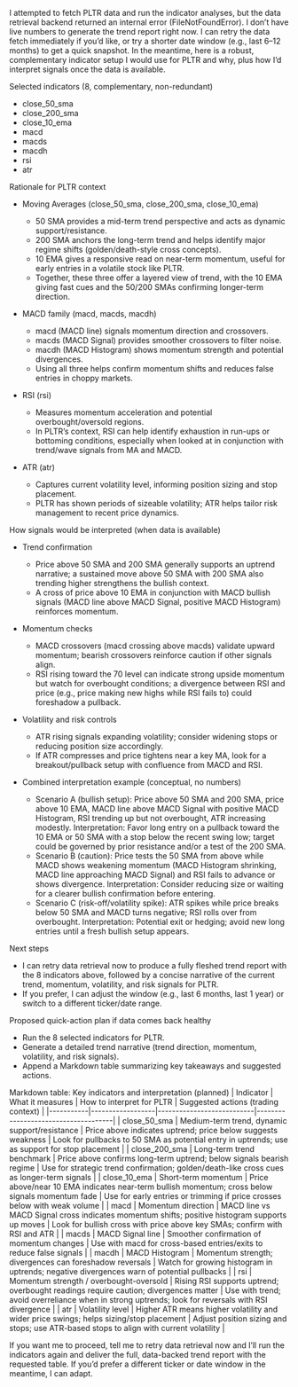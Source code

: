 I attempted to fetch PLTR data and run the indicator analyses, but the data retrieval backend returned an internal error (FileNotFoundError). I don’t have live numbers to generate the trend report right now. I can retry the data fetch immediately if you’d like, or try a shorter date window (e.g., last 6–12 months) to get a quick snapshot. In the meantime, here is a robust, complementary indicator setup I would use for PLTR and why, plus how I’d interpret signals once the data is available.

Selected indicators (8, complementary, non-redundant)
- close_50_sma
- close_200_sma
- close_10_ema
- macd
- macds
- macdh
- rsi
- atr

Rationale for PLTR context
- Moving Averages (close_50_sma, close_200_sma, close_10_ema)
  - 50 SMA provides a mid-term trend perspective and acts as dynamic support/resistance.
  - 200 SMA anchors the long-term trend and helps identify major regime shifts (golden/death-style cross concepts).
  - 10 EMA gives a responsive read on near-term momentum, useful for early entries in a volatile stock like PLTR.
  - Together, these three offer a layered view of trend, with the 10 EMA giving fast cues and the 50/200 SMAs confirming longer-term direction.

- MACD family (macd, macds, macdh)
  - macd (MACD line) signals momentum direction and crossovers.
  - macds (MACD Signal) provides smoother crossovers to filter noise.
  - macdh (MACD Histogram) shows momentum strength and potential divergences.
  - Using all three helps confirm momentum shifts and reduces false entries in choppy markets.

- RSI (rsi)
  - Measures momentum acceleration and potential overbought/oversold regions.
  - In PLTR’s context, RSI can help identify exhaustion in run-ups or bottoming conditions, especially when looked at in conjunction with trend/wave signals from MA and MACD.

- ATR (atr)
  - Captures current volatility level, informing position sizing and stop placement.
  - PLTR has shown periods of sizeable volatility; ATR helps tailor risk management to recent price dynamics.

How signals would be interpreted (when data is available)
- Trend confirmation
  - Price above 50 SMA and 200 SMA generally supports an uptrend narrative; a sustained move above 50 SMA with 200 SMA also trending higher strengthens the bullish context.
  - A cross of price above 10 EMA in conjunction with MACD bullish signals (MACD line above MACD Signal, positive MACD Histogram) reinforces momentum.

- Momentum checks
  - MACD crossovers (macd crossing above macds) validate upward momentum; bearish crossovers reinforce caution if other signals align.
  - RSI rising toward the 70 level can indicate strong upside momentum but watch for overbought conditions; a divergence between RSI and price (e.g., price making new highs while RSI fails to) could foreshadow a pullback.

- Volatility and risk controls
  - ATR rising signals expanding volatility; consider widening stops or reducing position size accordingly.
  - If ATR compresses and price tightens near a key MA, look for a breakout/pullback setup with confluence from MACD and RSI.

- Combined interpretation example (conceptual, no numbers)
  - Scenario A (bullish setup): Price above 50 SMA and 200 SMA, price above 10 EMA, MACD line above MACD Signal with positive MACD Histogram, RSI trending up but not overbought, ATR increasing modestly. Interpretation: Favor long entry on a pullback toward the 10 EMA or 50 SMA with a stop below the recent swing low; target could be governed by prior resistance and/or a test of the 200 SMA.
  - Scenario B (caution): Price tests the 50 SMA from above while MACD shows weakening momentum (MACD Histogram shrinking, MACD line approaching MACD Signal) and RSI fails to advance or shows divergence. Interpretation: Consider reducing size or waiting for a clearer bullish confirmation before entering.
  - Scenario C (risk-off/volatility spike): ATR spikes while price breaks below 50 SMA and MACD turns negative; RSI rolls over from overbought. Interpretation: Potential exit or hedging; avoid new long entries until a fresh bullish setup appears.

Next steps
- I can retry data retrieval now to produce a fully fleshed trend report with the 8 indicators above, followed by a concise narrative of the current trend, momentum, volatility, and risk signals for PLTR.
- If you prefer, I can adjust the window (e.g., last 6 months, last 1 year) or switch to a different ticker/date range.

Proposed quick-action plan if data comes back healthy
- Run the 8 selected indicators for PLTR.
- Generate a detailed trend narrative (trend direction, momentum, volatility, and risk signals).
- Append a Markdown table summarizing key takeaways and suggested actions.

Markdown table: Key indicators and interpretation (planned)
| Indicator | What it measures | How to interpret for PLTR | Suggested actions (trading context) |
|-----------|------------------|---------------------------|-------------------------------------|
| close_50_sma | Medium-term trend, dynamic support/resistance | Price above indicates uptrend; price below suggests weakness | Look for pullbacks to 50 SMA as potential entry in uptrends; use as support for stop placement |
| close_200_sma | Long-term trend benchmark | Price above confirms long-term uptrend; below signals bearish regime | Use for strategic trend confirmation; golden/death-like cross cues as longer-term signals |
| close_10_ema | Short-term momentum | Price above/near 10 EMA indicates near-term bullish momentum; cross below signals momentum fade | Use for early entries or trimming if price crosses below with weak volume |
| macd | Momentum direction | MACD line vs MACD Signal cross indicates momentum shifts; positive histogram supports up moves | Look for bullish cross with price above key SMAs; confirm with RSI and ATR |
| macds | MACD Signal line | Smoother confirmation of momentum changes | Use with macd for cross-based entries/exits to reduce false signals |
| macdh | MACD Histogram | Momentum strength; divergences can foreshadow reversals | Watch for growing histogram in uptrends; negative divergences warn of potential pullbacks |
| rsi | Momentum strength / overbought-oversold | Rising RSI supports uptrend; overbought readings require caution; divergences matter | Use with trend; avoid overreliance when in strong uptrends; look for reversals with RSI divergence |
| atr | Volatility level | Higher ATR means higher volatility and wider price swings; helps sizing/stop placement | Adjust position sizing and stops; use ATR-based stops to align with current volatility |

If you want me to proceed, tell me to retry data retrieval now and I’ll run the indicators again and deliver the full, data-backed trend report with the requested table. If you’d prefer a different ticker or date window in the meantime, I can adapt.